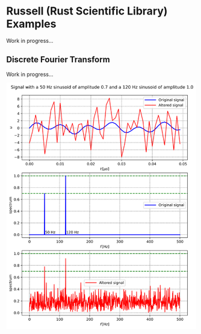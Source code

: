 # Russell (Rust Scientific Library) Examples

Work in progress...

## Discrete Fourier Transform

Work in progress...

![Discrete Fourier Transform](data/figures/discrete_fourier_transform_1d.svg)
